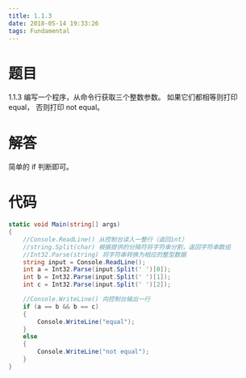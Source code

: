 ```yaml
---
title: 1.1.3
date: 2018-05-14 19:33:26
tags: Fundamental
---
```


# 题目

1.1.3
编写一个程序，从命令行获取三个整数参数。
如果它们都相等则打印 equal， 否则打印 not equal。

# 解答

简单的 if 判断即可。

# 代码

```csharp
static void Main(string[] args)
{
    //Console.ReadLine() 从控制台读入一整行（返回int）
    //string.Split(char) 根据提供的分隔符将字符串分割，返回字符串数组
    //Int32.Parse(string) 将字符串转换为相应的整型数据
    string input = Console.ReadLine();
    int a = Int32.Parse(input.Split(' ')[0]);
    int b = Int32.Parse(input.Split(' ')[1]);
    int c = Int32.Parse(input.Split(' ')[2]);

    //Console.WriteLine() 向控制台输出一行
    if (a == b && b == c)
    {
        Console.WriteLine("equal");
    }
    else
    {
        Console.WriteLine("not equal");
    }
}
```

